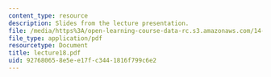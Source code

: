 ```yaml
---
content_type: resource
description: Slides from the lecture presentation.
file: /media/https%3A/open-learning-course-data-rc.s3.amazonaws.com/14-02-principles-of-macroeconomics-fall-2004/927680658e5ee17fc3441816f799c6e2_lecture18.pdf
file_type: application/pdf
resourcetype: Document
title: lecture18.pdf
uid: 92768065-8e5e-e17f-c344-1816f799c6e2
---
```

